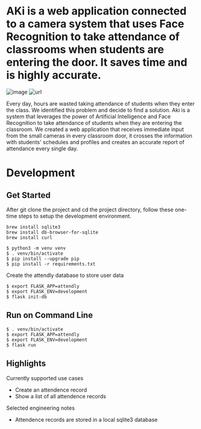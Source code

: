 # AKi is a web application connected to a camera system that uses Face Recognition to take attendance of classrooms when students are entering the door. It saves time and is highly accurate.
![image](https://user-images.githubusercontent.com/83354426/152682836-4ce4ed8f-33a8-4fed-a279-3af200531ebe.png)
![url](https://youtu.be/uB52tE804CY)


Every day, hours are wasted taking attendance of students when they enter the class. We identified this problem and decide to find a solution. Aki is a system that leverages the power of Artificial Intelligence and Face Recognition to take attendance of students when they are entering the classroom. We created a web application that receives immediate input from the small cameras in every classroom door, it crosses the information with students' schedules and profiles and creates an accurate report of attendance every single day.

# Development
## Get Started
After git clone the project and cd the project directory, follow these one-time steps to setup the development environment.
```
brew install sqlite3
brew install db-browser-for-sqlite
brew install curl

$ python3 -m venv venv
$ . venv/bin/activate
$ pip install --upgrade pip
$ pip install -r requirements.txt
```

Create the attendly database to store user data
```
$ export FLASK_APP=attendly
$ export FLASK_ENV=development
$ flask init-db
```

## Run on Command Line
```
$ . venv/bin/activate
$ export FLASK_APP=attendly
$ export FLASK_ENV=development
$ flask run
```

## Highlights
Currently supported use cases
* Create an attendence record
* Show a list of all attendence records

Selected engineering notes
* Attendence records are stored in a local sqlite3 database

